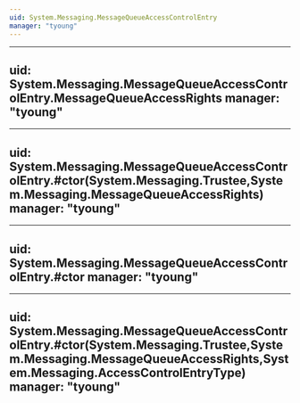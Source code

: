 ```yaml
---
uid: System.Messaging.MessageQueueAccessControlEntry
manager: "tyoung"
---
```


---
uid: System.Messaging.MessageQueueAccessControlEntry.MessageQueueAccessRights
manager: "tyoung"
---

---
uid: System.Messaging.MessageQueueAccessControlEntry.#ctor(System.Messaging.Trustee,System.Messaging.MessageQueueAccessRights)
manager: "tyoung"
---

---
uid: System.Messaging.MessageQueueAccessControlEntry.#ctor
manager: "tyoung"
---

---
uid: System.Messaging.MessageQueueAccessControlEntry.#ctor(System.Messaging.Trustee,System.Messaging.MessageQueueAccessRights,System.Messaging.AccessControlEntryType)
manager: "tyoung"
---

